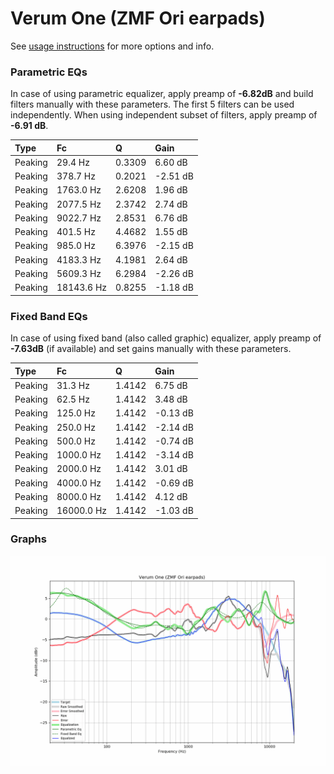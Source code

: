 # Verum One (ZMF Ori earpads)
See [usage instructions](https://github.com/jaakkopasanen/AutoEq#usage) for more options and info.

### Parametric EQs
In case of using parametric equalizer, apply preamp of **-6.82dB** and build filters manually
with these parameters. The first 5 filters can be used independently.
When using independent subset of filters, apply preamp of **-6.91 dB**.

| Type    | Fc         |      Q | Gain     |
|:--------|:-----------|:-------|:---------|
| Peaking | 29.4 Hz    | 0.3309 | 6.60 dB  |
| Peaking | 378.7 Hz   | 0.2021 | -2.51 dB |
| Peaking | 1763.0 Hz  | 2.6208 | 1.96 dB  |
| Peaking | 2077.5 Hz  | 2.3742 | 2.74 dB  |
| Peaking | 9022.7 Hz  | 2.8531 | 6.76 dB  |
| Peaking | 401.5 Hz   | 4.4682 | 1.55 dB  |
| Peaking | 985.0 Hz   | 6.3976 | -2.15 dB |
| Peaking | 4183.3 Hz  | 4.1981 | 2.64 dB  |
| Peaking | 5609.3 Hz  | 6.2984 | -2.26 dB |
| Peaking | 18143.6 Hz | 0.8255 | -1.18 dB |

### Fixed Band EQs
In case of using fixed band (also called graphic) equalizer, apply preamp of **-7.63dB**
(if available) and set gains manually with these parameters.

| Type    | Fc         |      Q | Gain     |
|:--------|:-----------|:-------|:---------|
| Peaking | 31.3 Hz    | 1.4142 | 6.75 dB  |
| Peaking | 62.5 Hz    | 1.4142 | 3.48 dB  |
| Peaking | 125.0 Hz   | 1.4142 | -0.13 dB |
| Peaking | 250.0 Hz   | 1.4142 | -2.14 dB |
| Peaking | 500.0 Hz   | 1.4142 | -0.74 dB |
| Peaking | 1000.0 Hz  | 1.4142 | -3.14 dB |
| Peaking | 2000.0 Hz  | 1.4142 | 3.01 dB  |
| Peaking | 4000.0 Hz  | 1.4142 | -0.69 dB |
| Peaking | 8000.0 Hz  | 1.4142 | 4.12 dB  |
| Peaking | 16000.0 Hz | 1.4142 | -1.03 dB |

### Graphs
![](./Verum%20One%20(ZMF%20Ori%20earpads).png)